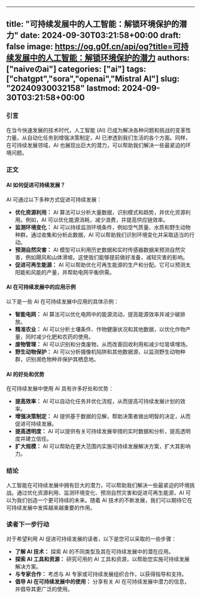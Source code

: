 
---
title: "可持续发展中的人工智能：解锁环境保护的潜力"
date: 2024-09-30T03:21:58+00:00
draft: false
image: https://og.g0f.cn/api/og?title=可持续发展中的人工智能：解锁环境保护的潜力
authors: ["naiveのai"]
categories: ["ai"]
tags: ["chatgpt","sora","openai","Mistral AI"]
slug: "20240930032158"
lastmod: 2024-09-30T03:21:58+00:00
---
### 引言

在当今快速发展的技术时代，人工智能 (AI) 已成为解决各种问题和挑战的变革性力量。从自动化任务到增强决策制定，AI 已渗透到我们生活的各个方面。同样，在可持续发展领域，AI 也展现出巨大的潜力，可以帮助我们解决一些最紧迫的环境问题。

### 正文

#### AI 如何促进可持续发展？

AI 可通过以下多种方式促进可持续发展：

- **优化资源利用：** AI 算法可以分析大量数据，识别模式和趋势，并优化资源利用。例如，AI 可以优化能源消耗，减少浪费，并提高供应链效率。
- **监测环境变化：** AI 可以持续监测环境条件，例如空气质量、水质和野生动物种群。通过收集和分析此数据，AI 可以帮助我们识别环境变化并采取适当的行动。
- **预测自然灾害：** AI 模型可以利用历史数据和实时传感器数据来预测自然灾害，例如飓风和山体滑坡。这使我们能够提前做好准备，减轻灾害的影响。
- **促进可再生能源：** AI 可以帮助优化可再生能源的生产和分配。它可以预测太阳能和风能的产量，并帮助电网平衡供需。

#### AI 在可持续发展中的应用示例

以下是一些 AI 在可持续发展中应用的具体示例：

- **智能电网：** AI 算法可以优化电网中的能源流动，提高能源效率并减少碳排放。
- **精准农业：** AI 可以分析土壤条件、作物健康状况和其他数据，以优化作物产量，同时减少化肥和农药的使用。
- **废物管理：** AI 可以识别和分类废物，从而改善回收利用和减少垃圾填埋场。
- **野生动物保护：** AI 可以分析摄像机陷阱和其他数据源，以监测野生动物种群，识别濒危物种并保护其栖息地。

#### AI 的好处和优势

在可持续发展中使用 AI 具有许多好处和优势：

- **提高效率：** AI 可以自动化任务并优化流程，从而提高可持续发展计划的效率。
- **增强决策制定：** AI 提供基于数据的见解，帮助决策者做出明智的决定，从而促进可持续发展。
- **提高透明度：** AI 可以提供有关可持续发展举措的实时数据和分析，提高透明度并建立信任。
- **扩大规模：** AI 可以帮助在更大范围内实施可持续发展解决方案，扩大其影响力。

### 结论

人工智能在可持续发展中拥有巨大的潜力，可以帮助我们解决一些最紧迫的环境挑战。通过优化资源利用、监测环境变化、预测自然灾害和促进可再生能源，AI 可以为我们创造一个更可持续的未来。随着 AI 技术的不断发展，我们可以期待它在可持续发展中发挥越来越重要的作用。

### 读者下一步行动

对于希望利用 AI 促进可持续发展的读者，以下是您可以采取的一些步骤：

- **了解 AI 技术：** 探索 AI 的不同类型及其在可持续发展中的潜在应用。
- **探索 AI 工具和资源：** 研究可用的 AI 工具和资源，以帮助您实施可持续发展解决方案。
- **与专家合作：** 考虑与 AI 专家或可持续发展组织合作，以获得指导和支持。
- **倡导 AI 在可持续发展中的使用：** 分享有关 AI 在可持续发展中潜力的信息，并倡导其更广泛的使用。